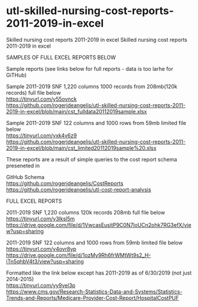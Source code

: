# utl-skilled-nursing-cost-reports-2011-2019-in-excel
Skilled nursing cost reports 2011-2019 in excel
Skilled nursing cost reports 2011-2019 in excel                                                                                         
                                                                                                                                        
SAMPLES OF FULL EXCEL REPORTS BELOW                                                                                                     
                                                                                                                                        
Sample reports (see links below for full reports - data is too larhe for GiTHub)                                                        
                                                                                                                                        
Sample 2011-2019 SNF 1,220 columns 1000 records from 208mb(120k records) full file below                                                
https://tinyurl.com/y55ovnck                                                                                                            
https://github.com/rogerjdeangelis/utl-skilled-nursing-cost-reports-2011-2019-in-excel/blob/main/cst_fulldata20112019sample.xlsx        
                                                                                                                                        
Sample 2011-2019 SNF  122 columns and 1000 rows from 59mb limited file below                                                            
https://tinyurl.com/yxk4v6z9                                                                                                            
https://github.com/rogerjdeangelis/utl-skilled-nursing-cost-reports-2011-2019-in-excel/blob/main/cst_limited20112019sample%20.xlsx      
                                                                                                                                        
These reports are a result of simple queries to the cost report schema preseneted in                                                    
                                                                                                                                        
GitHub Schema                                                                                                                           
https://github.com/rogerjdeangelis/CostReports                                                                                          
https://github.com/rogerjdeangelis/utl-cost-report-analysis                                                                             
                                                                                                                                        
FULL EXCEL REPORTS                                                                                                                      
                                                                                                                                        
2011-2019 SNF 1,220 columns 120k records  208mb full file below                                                                         
    https://tinyurl.com/y3lksl5m                                                                                                        
    https://drive.google.com/file/d/1VwcasEusitP9C0N7loUCn2ohk7RG3efX/view?usp=sharing                                                  
                                                                                                                                        
                                                                                                                                        
2011-2019 SNF  122 columns and 1000 rows from 59mb limited file below                                                                   
   https://tinyurl.com/y4ovr8yp                                                                                                         
   https://drive.google.com/file/d/1ozMy9Rh6frWMtWt9s2_H-iTn5qhbV4t3/view?usp=sharing                                                   
                                                                                                                                        
   Formatted like the link below except has 2011-2019 as of 6/30/2019 (not just 2014-2015)                                              
   https://tinyurl.com/yy9vel3p                                                                                                         
   https://www.cms.gov/Research-Statistics-Data-and-Systems/Statistics-Trends-and-Reports/Medicare-Provider-Cost-Report/HospitalCostPUF 
                                                                                                                                        
